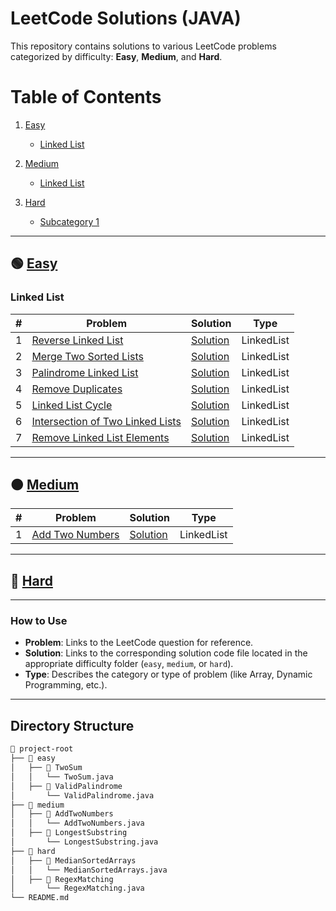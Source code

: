 # LeetCode Solutions (JAVA)

This repository contains solutions to various LeetCode problems categorized by difficulty: **Easy**, **Medium**, and **Hard**.

# Table of Contents

1. [Easy](#-easy)

   - [Linked List](#linked-list)

2. [Medium](#-medium)

   - [Linked List](#linked-list)

3. [Hard](#-hard)

   - [Subcategory 1](#hard-subcategory-1)

---

## 🟢 [Easy](easy)

### Linked List

| #   | Problem                                                                                                          | Solution                                                       | Type       |
| --- | ---------------------------------------------------------------------------------------------------------------- | -------------------------------------------------------------- | ---------- |
| 1   | [Reverse Linked List](https://leetcode.com/problems/reverse-linked-list/description/)                            | [Solution](easy/reverse-linked-list/Solution.java)             | LinkedList |
| 2   | [Merge Two Sorted Lists](https://leetcode.com/problems/merge-two-sorted-lists/description/)                      | [Solution](easy/merge-two-sorted-lists/Solution.java)          | LinkedList |
| 3   | [Palindrome Linked List](https://leetcode.com/problems/palindrome-linked-list/description/)                      | [Solution](easy/palindrome-linked-list/Solution.java)          | LinkedList |
| 4   | [Remove Duplicates](https://leetcode.com/problems/remove-duplicates-from-sorted-list/)                           | [Solution](easy/remove-duplicates/Solution.java)               | LinkedList |
| 5   | [ Linked List Cycle](https://leetcode.com/problems/linked-list-cycle/description/)                               | [Solution](easy/linked-list-cycle/Solution.java)               | LinkedList |
| 6   | [ Intersection of Two Linked Lists](https://leetcode.com/problems/intersection-of-two-linked-lists/description/) | [Solution](easy/intersection-of-two-linked-list/Solution.java) | LinkedList |
| 7   | [Remove Linked List Elements](https://leetcode.com/problems/remove-linked-list-elements/description/)            | [Solution](easy/remove-linked-list-elements/Solution.java)     | LinkedList |

---

## 🟠 [Medium](medium)

| #   | Problem                                                           | Solution                                         | Type       |
| --- | ----------------------------------------------------------------- | ------------------------------------------------ | ---------- |
| 1   | [Add Two Numbers](https://leetcode.com/problems/add-two-numbers/) | [Solution](medium/add-two-numbers/Solution.java) | LinkedList |

---

## 🔴 [Hard](hard)

---

### How to Use

- **Problem**: Links to the LeetCode question for reference.
- **Solution**: Links to the corresponding solution code file located in the appropriate difficulty folder (`easy`, `medium`, or `hard`).
- **Type**: Describes the category or type of problem (like Array, Dynamic Programming, etc.).

---

## Directory Structure

```bash
📂 project-root
├── 📂 easy
│   ├── 📂 TwoSum
│   │   └── TwoSum.java
│   ├── 📂 ValidPalindrome
│       └── ValidPalindrome.java
├── 📂 medium
│   ├── 📂 AddTwoNumbers
│   │   └── AddTwoNumbers.java
│   ├── 📂 LongestSubstring
│       └── LongestSubstring.java
├── 📂 hard
│   ├── 📂 MedianSortedArrays
│   │   └── MedianSortedArrays.java
│   ├── 📂 RegexMatching
│       └── RegexMatching.java
└── README.md

```
